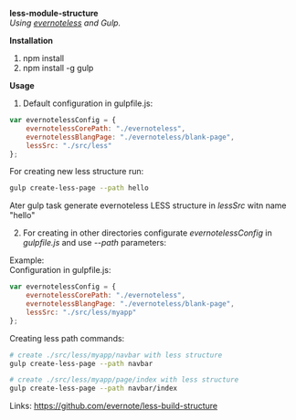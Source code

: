 **less-module-structure**<br>
_Using <a href="https://github.com/evernote/less-build-structure">evernoteless</a>
and Gulp._

**Installation**
1) npm install
2) npm install -g gulp

**Usage**

1) Default configuration in gulpfile.js:
```js
var evernotelessConfig = {
    evernotelessCorePath: "./evernoteless",
    evernotelessBlangPage: "./evernoteless/blank-page",
    lessSrc: "./src/less"
};
```
For creating new less structure run:
```sh
gulp create-less-page --path hello
```
Ater gulp task generate evernoteless LESS structure in _lessSrc_ witn name "hello"

2) For creating in other directories configurate _evernotelessConfig_ in
_gulpfile.js_ and use _--path_ parameters:

Example:<br>
Configuration in gulpfile.js:
```js
var evernotelessConfig = {
    evernotelessCorePath: "./evernoteless",
    evernotelessBlangPage: "./evernoteless/blank-page",
    lessSrc: "./src/less/myapp"
};
```
Creating less path commands:
```sh
# create ./src/less/myapp/navbar with less structure
gulp create-less-page --path navbar

# create ./src/less/myapp/page/index with less structure
gulp create-less-page --path navbar/index
```

Links:
https://github.com/evernote/less-build-structure